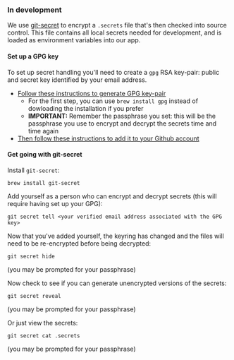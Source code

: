 ### In development
We use [git-secret](https://git-secret.io/) to encrypt a `.secrets` file that's then checked into source control. This file contains all local secrets needed for development, and is loaded as environment variables into our app.

#### Set up a GPG key

To set up secret handling you'll need to create a `gpg` RSA key-pair: public and secret key identified by your email address.

* [Follow these instructions to generate GPG key-pair](https://help.github.com/en/github/authenticating-to-github/generating-a-new-gpg-key#generating-a-gpg-key)
  * For the first step, you can use `brew install gpg` instead of dowloading the installation if you prefer
  * **IMPORTANT:** Remember the passphrase you set: this will be the passphrase you use to encrypt and decrypt the secrets time and time again
* [Then follow these instructions to add it to your Github account](https://help.github.com/en/github/authenticating-to-github/adding-a-new-gpg-key-to-your-github-account)

#### Get going with git-secret
Install `git-secret`:
```
brew install git-secret
```

Add yourself as a person who can encrypt and decrypt secrets (this will require having set up your GPG):
```
git secret tell <your verified email address associated with the GPG key>
```

Now that you've added yourself, the keyring has changed and the files will need to be re-encrypted before being decrypted:

```
git secret hide
```
(you may be prompted for your passphrase)

Now check to see if you can generate unencrypted versions of the secrets:

```
git secret reveal
```
(you may be prompted for your passphrase)


Or just view the secrets:
```
git secret cat .secrets
```
(you may be prompted for your passphrase)
